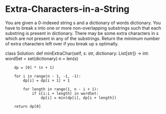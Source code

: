 # Extra-Characters-in-a-String

You are given a 0-indexed string s and a dictionary of words dictionary. You have to break s into one or more non-overlapping substrings such that each substring is present in dictionary. There may be some extra characters in s which are not present in any of the substrings.
Return the minimum number of extra characters left over if you break up s optimally.

class Solution:
    def minExtraChar(self, s: str, dictionary: List[str]) -> int:
        wordSet = set(dictionary)
        n = len(s)
        
        dp = [0] * (n + 1)
        
        for i in range(n - 1, -1, -1):
            dp[i] = dp[i + 1] + 1
            
            for length in range(1, n - i + 1):
                if s[i:i + length] in wordSet:
                    dp[i] = min(dp[i], dp[i + length])
        
        return dp[0]
